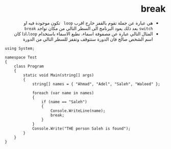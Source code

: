 <div dir="rtl">

# break

- هي عبارة عن جملة تقوم بالقفز خارج اقرب `loop ` تكون موجودة فيه او  `switch` بعد ذلك يعود البرنامج الى السطر التالي من مكان تواجد `break`
- المثال التالي عبارة عن مصفوفة اسماء، نطبع الاسماء باستخدام `loop`،اذا كان اسم الشخص صالح فان الدورة ستتوقف وتقفز للسطر التالي من الدورة

<div dir="ltr" align =left>

```
using System;

namespace Test
{
    class Program
    {
        static void Main(string[] args)
        {
            string[] names = { "Ahmad", "Adel", "Saleh", "Waleed" };

            foreach (var name in names)
            {
                if (name == "Saleh")
                {
                    Console.WriteLine(name);
                    break;
                }
            }
            Console.Write("THE person Saleh is found");
        }
    }
}

```